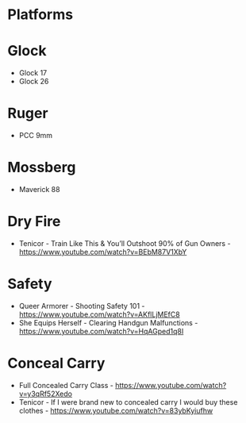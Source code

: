# Platforms

# Glock
- Glock 17
- Glock 26

# Ruger
- PCC 9mm

# Mossberg
- Maverick 88

# Dry Fire
- Tenicor - Train Like This & You’ll Outshoot 90% of Gun Owners - https://www.youtube.com/watch?v=BEbM87V1XbY

# Safety
- Queer Armorer - Shooting Safety 101 - https://www.youtube.com/watch?v=AKflLjMEfC8
- She Equips Herself - Clearing Handgun Malfunctions - https://www.youtube.com/watch?v=HqAGped1q8I

# Conceal Carry
- Full Concealed Carry Class - https://www.youtube.com/watch?v=y3qRf52Xedo
- Tenicor - If I were brand new to concealed carry I would buy these clothes - https://www.youtube.com/watch?v=83ybKyiufhw
